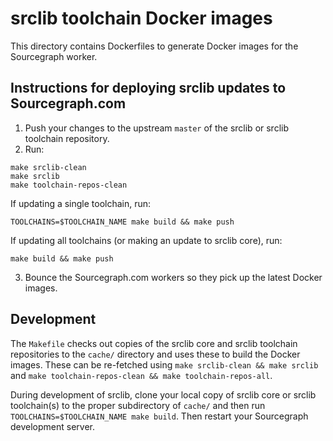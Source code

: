 srclib toolchain Docker images
==============

This directory contains Dockerfiles to generate Docker images for the
Sourcegraph worker.

Instructions for deploying srclib updates to Sourcegraph.com
------------

1. Push your changes to the upstream `master` of the srclib or srclib toolchain repository.
2. Run:

```
make srclib-clean
make srclib
make toolchain-repos-clean
```

If updating a single toolchain, run:

```
TOOLCHAINS=$TOOLCHAIN_NAME make build && make push
```

If updating all toolchains (or making an update to srclib core), run:

```
make build && make push
```

3. Bounce the Sourcegraph.com workers so they pick up the latest Docker images.

Development
-----------

The `Makefile` checks out copies of the srclib core and srclib
toolchain repositories to the `cache/` directory and uses these to
build the Docker images. These can be re-fetched using `make
srclib-clean && make srclib` and `make toolchain-repos-clean && make
toolchain-repos-all`.

During development of srclib, clone your local copy of srclib core or
srclib toolchain(s) to the proper subdirectory of `cache/` and then
run `TOOLCHAINS=$TOOLCHAIN_NAME make build`. Then restart your
Sourcegraph development server.
